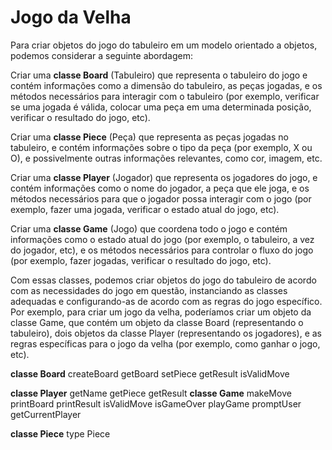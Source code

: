 # Jogo da Velha

Para criar objetos do jogo do tabuleiro em um modelo orientado a objetos, podemos considerar a seguinte abordagem:

Criar uma **classe Board** (Tabuleiro) que representa o tabuleiro do jogo e contém informações como a dimensão do tabuleiro, as peças jogadas, e os métodos necessários para interagir com o tabuleiro (por exemplo, verificar se uma jogada é válida, colocar uma peça em uma determinada posição, verificar o resultado do jogo, etc).

Criar uma **classe Piece** (Peça) que representa as peças jogadas no tabuleiro, e contém informações sobre o tipo da peça (por exemplo, X ou O), e possivelmente outras informações relevantes, como cor, imagem, etc.

Criar uma **classe Player** (Jogador) que representa os jogadores do jogo, e contém informações como o nome do jogador, a peça que ele joga, e os métodos necessários para que o jogador possa interagir com o jogo (por exemplo, fazer uma jogada, verificar o estado atual do jogo, etc).

Criar uma **classe Game** (Jogo) que coordena todo o jogo e contém informações como o estado atual do jogo (por exemplo, o tabuleiro, a vez do jogador, etc), e os métodos necessários para controlar o fluxo do jogo (por exemplo, fazer jogadas, verificar o resultado do jogo, etc).

Com essas classes, podemos criar objetos do jogo do tabuleiro de acordo com as necessidades do jogo em questão, instanciando as classes adequadas e configurando-as de acordo com as regras do jogo específico. Por exemplo, para criar um jogo da velha, poderíamos criar um objeto da classe Game, que contém um objeto da classe Board (representando o tabuleiro), dois objetos da classe Player (representando os jogadores), e as regras específicas para o jogo da velha (por exemplo, como ganhar o jogo, etc).

**classe Board**
createBoard
getBoard
setPiece
getResult
isValidMove

**classe Player**
getName
getPiece
getResult
**classe Game**
makeMove
printBoard
printResult
isValidMove
isGameOver
playGame
promptUser
getCurrentPlayer

**classe Piece**
type Piece
